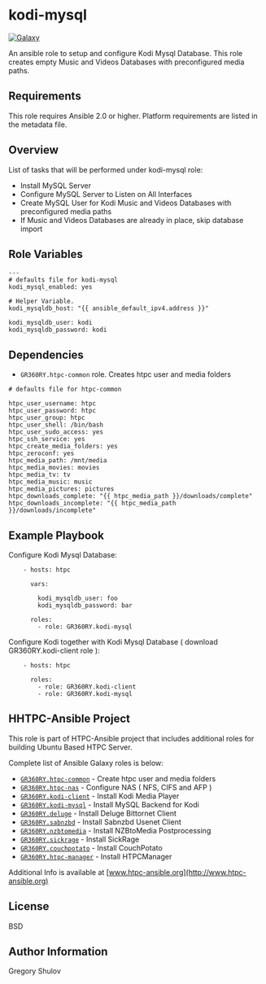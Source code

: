 kodi-mysql
===========

[![Galaxy](http://img.shields.io/badge/galaxy-GR360RY.kodi--mysql-green.svg?style=flat-square)](https://galaxy.ansible.com/GR360RY/kodi-mysql)

An ansible role to setup and configure Kodi Mysql Database. This role creates empty Music and Videos Databases with preconfigured media paths.

Requirements
------------

This role requires Ansible 2.0 or higher. Platform requirements are listed in the metadata file.

Overview
--------

List of tasks that will be performed under kodi-mysql role:

* Install MySQL Server
* Configure MySQL Server to Listen on All Interfaces
* Create MySQL User for Kodi Music and Videos Databases with preconfigured media paths
* If Music and Videos Databases are already in place, skip database import

Role Variables
--------------

```
---
# defaults file for kodi-mysql
kodi_mysql_enabled: yes

# Helper Variable.
kodi_mysqldb_host: "{{ ansible_default_ipv4.address }}"

kodi_mysqldb_user: kodi
kodi_mysqldb_password: kodi
```


Dependencies
------------

* `GR360RY.htpc-common` role. Creates htpc user and media folders

```
# defaults file for htpc-common

htpc_user_username: htpc
htpc_user_password: htpc
htpc_user_group: htpc
htpc_user_shell: /bin/bash
htpc_user_sudo_access: yes
htpc_ssh_service: yes
htpc_create_media_folders: yes
htpc_zeroconf: yes
htpc_media_path: /mnt/media
htpc_media_movies: movies
htpc_media_tv: tv
htpc_media_music: music
htpc_media_pictures: pictures
htpc_downloads_complete: "{{ htpc_media_path }}/downloads/complete"
htpc_downloads_incomplete: "{{ htpc_media_path }}/downloads/incomplete"
```

Example Playbook
-------------------------

Configure Kodi Mysql Database:

```
    - hosts: htpc

      vars:

        kodi_mysqldb_user: foo
        kodi_mysqldb_password: bar

      roles:
        - role: GR360RY.kodi-mysql
```

Configure Kodi together with Kodi Mysql Database ( download GR360RY.kodi-client role ):

```
    - hosts: htpc

      roles:
        - role: GR360RY.kodi-client
        - role: GR360RY.kodi-mysql
```


HHTPC-Ansible Project
--------------------

This role is part of HTPC-Ansible project that includes additional roles for building Ubuntu Based HTPC Server.

Complete list of Ansible Galaxy roles is below:

- [`GR360RY.htpc-common`](https://galaxy.ansible.com/GR360RY/htpc-common) - Create htpc user and media folders
- [`GR360RY.htpc-nas`](https://galaxy.ansible.com/GR360RY/htpc-nas) - Configure NAS ( NFS, CIFS and AFP )
- [`GR360RY.kodi-client`](https://galaxy.ansible.com/GR360RY/kodi-client) - Install Kodi Media Player
- [`GR360RY.kodi-mysql`](https://galaxy.ansible.com/GR360RY/kodi-mysql) - Install MySQL Backend for Kodi
- [`GR360RY.deluge`](https://galaxy.ansible.com/GR360RY/deluge) - Install Deluge Bittornet Client
- [`GR360RY.sabnzbd`](https://galaxy.ansible.com/GR360RY/sabnzbd) - Install Sabnzbd Usenet Client
- [`GR360RY.nzbtomedia`](https://galaxy.ansible.com/GR360RY/nzbtomedia) - Install NZBtoMedia Postprocessing
- [`GR360RY.sickrage`](https://galaxy.ansible.com/GR360RY/sickrage) - Install SickRage
- [`GR360RY.couchpotato`](https://galaxy.ansible.com/GR360RY/couchpotato) - Install CouchPotato
- [`GR360RY.htpc-manager`](https://galaxy.ansible.com/GR360RY/htpc-manager) - Install HTPCManager

Additional Info is available at [www.htpc-ansible.org](http://www.htpc-ansible.org)

License
-------

BSD

Author Information
------------------

Gregory Shulov